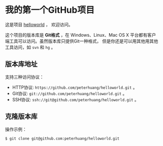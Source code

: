 ﻿# 我的第一个GitHub项目

这是项目 [helloworld](https://github.com/peterhuang/helloworld) ，
欢迎访问。

这个项目的版本库是 **Git格式** ，在 Windows、Linux、Mac OS X
平台都有客户端工具可以访问。虽然版本库只提供Git一种格式，
但是你还是可以用其他用其他工具访问，如 ``svn`` 和 ``hg`` 。

## 版本库地址

支持三种访问协议：

* HTTP协议: `https://github.com/peterhuang/helloworld.git` 。
* Git协议: `git://github.com/peterhuang/helloworld.git` 。
* SSH协议: `ssh://git@github.com/peterhuang/helloworld.git` 。

## 克隆版本库

操作示例：

    $ git clone git@github.com:peterhuang/helloworld.git